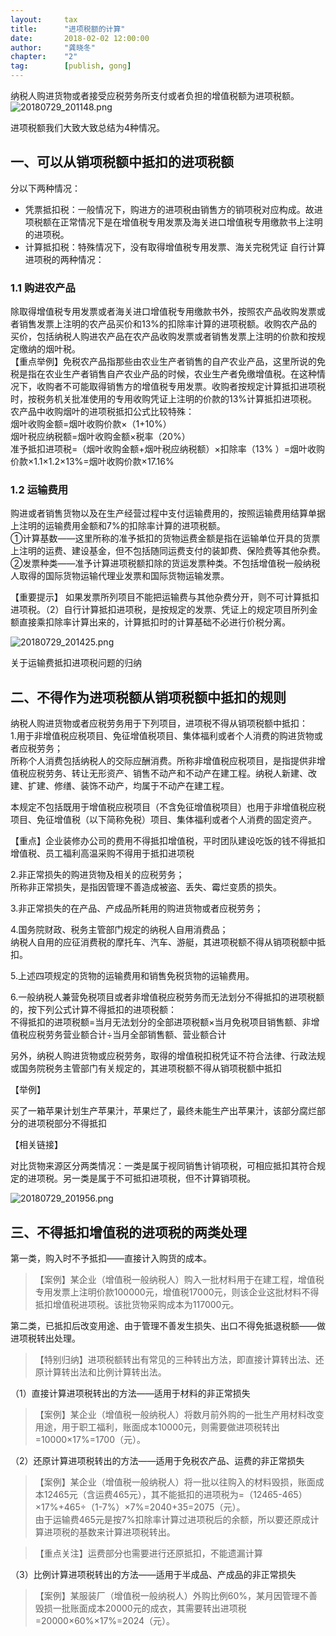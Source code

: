 ```yaml
---  
layout:     tax   
title:      "进项税额的计算"  
date:       2018-02-02 12:00:00  
author:     "龚晓冬"  
chapter:	"2"
tag:		[publish, gong] 
--- 
```


  
纳税人购进货物或者接受应税劳务所支付或者负担的增值税额为进项税额。  
![20180729_201148.png](http://static.cocolian.cn/img/201807/20180729_201148.png)

进项税额我们大致大致总结为4种情况。   

## 一、可以从销项税额中抵扣的进项税额 

分以下两种情况：  
- 凭票抵扣税：一般情况下，购进方的进项税由销售方的销项税对应构成。故进项税额在正常情况下是在增值税专用发票及海关进口增值税专用缴款书上注明的进项税。
- 计算抵扣税：特殊情况下，没有取得增值税专用发票、海关完税凭证
    自行计算进项税的两种情况：  
	
### 1.1 购进农产品   

除取得增值税专用发票或者海关进口增值税专用缴款书外，按照农产品收购发票或者销售发票上注明的农产品买价和13%的扣除率计算的进项税额。收购农产品的买价，包括纳税人购进农产品在农产品收购发票或者销售发票上注明的价款和按规定缴纳的烟叶税。  
【重点举例】免税农产品指那些由农业生产者销售的自产农业产品，这里所说的免税是指在农业生产者销售自产农业产品的时候，农业生产者免缴增值税。在这种情况下，收购者不可能取得销售方的增值税专用发票。收购者按规定计算抵扣进项税时，按税务机关批准使用的专用收购凭证上注明的价款的13%计算抵扣进项税。  
农产品中收购烟叶的进项税抵扣公式比较特殊：  
烟叶收购金额=烟叶收购价款×（1+10%）  
烟叶税应纳税额=烟叶收购金额×税率（20%）  
准予抵扣进项税=（烟叶收购金额+烟叶税应纳税额）×扣除率（13% ）=烟叶收购价款×1.1×1.2×13%=烟叶收购价款×17.16%  

### 1.2 运输费用   
  
购进或者销售货物以及在生产经营过程中支付运输费用的，按照运输费用结算单据上注明的运输费用金额和7%的扣除率计算的进项税额。  
①计算基数——这里所称的准予抵扣的货物运费金额是指在运输单位开具的货票上注明的运费、建设基金，但不包括随同运费支付的装卸费、保险费等其他杂费。  
②发票种类——准予计算进项税额扣除的货运发票种类。不包括增值税一般纳税人取得的国际货物运输代理业发票和国际货物运输发票。  

 【重要提示】
如果发票所列项目不能把运输费与其他杂费分开，则不可计算抵扣进项税。（2）自行计算抵扣进项税，是按规定的发票、凭证上的规定项目所列金额直接乘扣除率计算出来的，计算抵扣时的计算基础不必进行价税分离。

![20180729_201425.png](http://static.cocolian.cn/img/201807/20180729_201425.png)  

关于运输费抵扣进项税问题的归纳  

## 二、不得作为进项税额从销项税额中抵扣的规则    

纳税人购进货物或者应税劳务用于下列项目，进项税不得从销项税额中抵扣：  
1.用于非增值税应税项目、免征增值税项目、集体福利或者个人消费的购进货物或者应税劳务；  
所称个人消费包括纳税人的交际应酬消费。所称非增值税应税项目，是指提供非增值税应税劳务、转让无形资产、销售不动产和不动产在建工程。纳税人新建、改建、扩建、修缮、装饰不动产，均属于不动产在建工程。  

本规定不包括既用于增值税应税项目（不含免征增值税项目）也用于非增值税应税项目、免征增值税（以下简称免税）项目、集体福利或者个人消费的固定资产。  

【重点】企业装修办公司的费用不得抵扣增值税，平时团队建设吃饭的钱不得抵扣增值税、员工福利高温采购不得用于抵扣进项税

2.非正常损失的购进货物及相关的应税劳务；  
所称非正常损失，是指因管理不善造成被盗、丢失、霉烂变质的损失。  

3.非正常损失的在产品、产成品所耗用的购进货物或者应税劳务；  

4.国务院财政、税务主管部门规定的纳税人自用消费品；  
纳税人自用的应征消费税的摩托车、汽车、游艇，其进项税额不得从销项税额中抵扣。  

5.上述四项规定的货物的运输费用和销售免税货物的运输费用。  

6.一般纳税人兼营免税项目或者非增值税应税劳务而无法划分不得抵扣的进项税额的，按下列公式计算不得抵扣的进项税额：  
不得抵扣的进项税额=当月无法划分的全部进项税额×当月免税项目销售额、非增值税应税劳务营业额合计÷当月全部销售额、营业额合计  

另外，纳税人购进货物或应税劳务，取得的增值税扣税凭证不符合法律、行政法规或国务院税务主管部门有关规定的，其进项税额不得从销项税额中抵扣  

【举例】  

买了一箱苹果计划生产苹果汁，苹果烂了，最终未能生产出苹果汁，该部分腐烂部分的进项税部分不得抵扣  

【相关链接】

对比货物来源区分两类情况：一类是属于视同销售计销项税，可相应抵扣其符合规定的进项税。另一类是属于不可抵扣进项税，但不计算销项税。

![20180729_201956.png](http://static.cocolian.cn/img/201807/20180729_201956.png)  

## 三、不得抵扣增值税的进项税的两类处理

第一类，购入时不予抵扣——直接计入购货的成本。  
>【案例】某企业（增值税一般纳税人）购入一批材料用于在建工程，增值税专用发票上注明价款100000元，增值税17000元，则该企业这批材料不得抵扣增值税进项税。该批货物采购成本为117000元。

第二类，已抵扣后改变用途、由于管理不善发生损失、出口不得免抵退税额——做进项税转出处理。
>【特别归纳】进项税额转出有常见的三种转出方法，即直接计算转出法、还原计算转出法和比例计算转出法。

（1）直接计算进项税转出的方法——适用于材料的非正常损失  
>【案例】某企业（增值税一般纳税人）将数月前外购的一批生产用材料改变用途，用于职工福利，账面成本10000元，则需要做进项税转出=10000×17%=1700（元）。  

（2）还原计算进项税转出的方法——适用于免税农产品、运费的非正常损失
>【案例】某企业（增值税一般纳税人）将一批以往购入的材料毁损，账面成本12465元（含运费465元），其不能抵扣的进项税为=（12465-465）×17%+465÷（1-7%）×7%=2040+35=2075（元）。  
由于运输费465元是按7%扣除率计算过进项税后的余额，所以要还原成计算进项税的基数来计算进项税转出。

> 【重点关注】运费部分也需要进行还原抵扣，不能遗漏计算

（3）比例计算进项税转出的方法——适用于半成品、产成品的非正常损失  
>【案例】某服装厂（增值税一般纳税人）外购比例60%，某月因管理不善毁损一批账面成本20000元的成衣，其需要转出进项税=20000×60%×17%=2024（元）。


